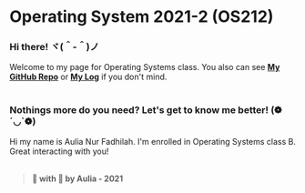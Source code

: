 # Operating System 2021-2 (OS212)

### Hi there! ヾ(＾-＾)ノ
Welcome to my page for Operating Systems class. You also can see **[My GitHub Repo](https://github.com/mbaauy/os212/)** or **[My Log](TXT/mylog.txt)** if you don't mind.
<br>
<br>

### Nothings more do you need? Let's get to know me better! (❁´◡`❁)
Hi my name is Aulia Nur Fadhilah. I'm enrolled in Operating Systems class B. Great interacting with you! 
<br>
<br>

> **📝 with 🤍 by Aulia - 2021**
